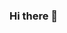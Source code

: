 ### Hi there 👋

<!--
**Calypte1/Calypte1** is a ✨ _special_ ✨ repository because its `README.md` (this file) appears on your GitHub profile.

-I´m a Bilogist 🌵🌵🌼🌵🌵 from Mexico. I live in the metropolitan zone of Guadalajara, Jalisco.  

- 🌱 I’m learning about programming. And I want to improve my skills with Geographic Information Systems in Qgis.

- ⚡ I want to learn @Phyton 🐍 and @mongoDB 💻
-->

